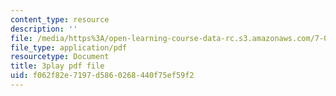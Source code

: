 ```yaml
---
content_type: resource
description: ''
file: /media/https%3A/open-learning-course-data-rc.s3.amazonaws.com/7-01sc-fundamentals-of-biology-fall-2011/f062f82e7197d5860268440f75ef59f2_DRBREvFL19g.pdf
file_type: application/pdf
resourcetype: Document
title: 3play pdf file
uid: f062f82e-7197-d586-0268-440f75ef59f2
---
```

